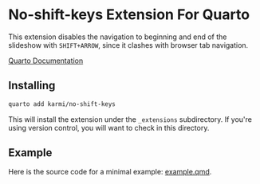 # No-shift-keys Extension For Quarto

This extension disables the navigation to beginning and end of the slideshow
with `SHIFT+ARROW`, since it clashes with browser tab navigation.

[Quarto Documentation](https://quarto.org/docs/extensions/revealjs.html#overview)

## Installing

```bash
quarto add karmi/no-shift-keys
```

This will install the extension under the `_extensions` subdirectory.
If you're using version control, you will want to check in this directory.

## Example

Here is the source code for a minimal example: [example.qmd](example.qmd).
